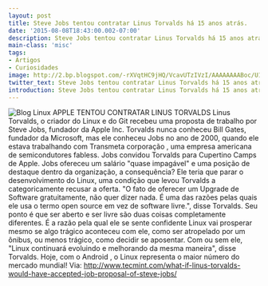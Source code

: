 ```yaml
---
layout: post
title: Steve Jobs tentou contratar Linus Torvalds há 15 anos atrás.
date: '2015-08-08T18:43:00.002-07:00'
description: Steve Jobs tentou contratar Linus Torvalds há 15 anos atrás.
main-class: 'misc'
tags:
- Artigos
- Curiosidades
image: http://2.bp.blogspot.com/-rXVqtHC9jHQ/VcavUTzIVzI/AAAAAAAABoc/U1Ed9axKMlw/s72-c/receba.jpg
twitter_text: Steve Jobs tentou contratar Linus Torvalds há 15 anos atrás.
introduction: Steve Jobs tentou contratar Linus Torvalds há 15 anos atrás.
---
```

![Blog Linux](http://2.bp.blogspot.com/-rXVqtHC9jHQ/VcavUTzIVzI/AAAAAAAABoc/U1Ed9axKMlw/s640/receba.jpg "Blog Linux")
APPLE TENTOU CONTRATAR LINUS TORVALDS
Linus Torvalds, o criador do Linux e do Git recebeu uma proposta de trabalho por Steve Jobs, fundador da Apple Inc.
Torvalds nunca conheceu Bill Gates, fundador da Microsoft, mas ele conheceu Jobs no ano de 2000, quando ele estava trabalhando com Transmeta corporação , uma empresa americana de semicondutores fabless. Jobs convidou Torvalds para Cupertino Camps de Apple. Jobs ofereceu um salário "quase impagável" e uma posição de destaque dentro da organização, a consequência? Ele teria que parar o desenvolvimento do Linux, uma condição que levou Torvalds a categoricamente recusar a oferta.
"O fato de oferecer um Upgrade de Software gratuitamente, não quer dizer nada. É uma das razões pelas quais ele usa o termo open source em vez de software livre.", disse Torvalds.
Seu ponto é que ser aberto e ser livre são duas coisas completamente diferentes. É a razão pela qual ele se sente confidente Linux vai prosperar mesmo se algo trágico aconteceu com ele, como ser atropelado por um ônibus, ou menos trágico, como decidir se aposentar. Com ou sem ele, 
"Linux continuará evoluindo e melhorando da mesma maneira", disse Torvalds.
Hoje, com o Android , o Linux representa o maior número do mercado mundial!
Via: http://www.tecmint.com/what-if-linus-torvalds-would-have-accepted-job-proposal-of-steve-jobs/ 
